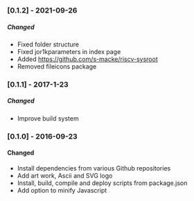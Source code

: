 ### [0.1.2] - 2021-09-26
##### Changed
- Fixed folder structure
- Fixed jor1kparameters in index page
- Added https://github.com/s-macke/riscv-sysroot
- Removed fileicons package

### [0.1.1] - 2017-1-23
##### Changed
- Improve build system

### [0.1.0] - 2016-09-23
#### Changed
- Install dependencies from various Github repositories
- Add art work, Ascii and SVG logo
- Install, build, compile and deploy scripts from package.json
- Add option to minify Javascript
